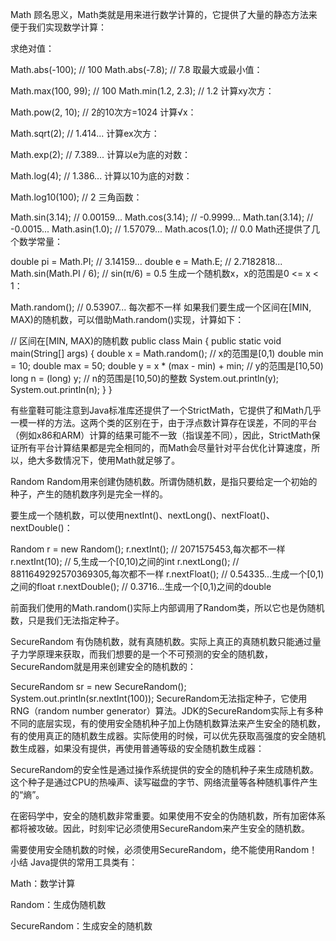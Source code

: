 Math
顾名思义，Math类就是用来进行数学计算的，它提供了大量的静态方法来便于我们实现数学计算：

求绝对值：

Math.abs(-100); // 100
Math.abs(-7.8); // 7.8
取最大或最小值：

Math.max(100, 99); // 100
Math.min(1.2, 2.3); // 1.2
计算xy次方：

Math.pow(2, 10); // 2的10次方=1024
计算√x：

Math.sqrt(2); // 1.414...
计算ex次方：

Math.exp(2); // 7.389...
计算以e为底的对数：

Math.log(4); // 1.386...
计算以10为底的对数：

Math.log10(100); // 2
三角函数：

Math.sin(3.14); // 0.00159...
Math.cos(3.14); // -0.9999...
Math.tan(3.14); // -0.0015...
Math.asin(1.0); // 1.57079...
Math.acos(1.0); // 0.0
Math还提供了几个数学常量：

double pi = Math.PI; // 3.14159...
double e = Math.E; // 2.7182818...
Math.sin(Math.PI / 6); // sin(π/6) = 0.5
生成一个随机数x，x的范围是0 <= x < 1：

Math.random(); // 0.53907... 每次都不一样
如果我们要生成一个区间在[MIN, MAX)的随机数，可以借助Math.random()实现，计算如下：


// 区间在[MIN, MAX)的随机数
public class Main {
    public static void main(String[] args) {
        double x = Math.random(); // x的范围是[0,1)
        double min = 10;
        double max = 50;
        double y = x * (max - min) + min; // y的范围是[10,50)
        long n = (long) y; // n的范围是[10,50)的整数
        System.out.println(y);
        System.out.println(n);
    }
}

 有些童鞋可能注意到Java标准库还提供了一个StrictMath，它提供了和Math几乎一模一样的方法。这两个类的区别在于，由于浮点数计算存在误差，不同的平台（例如x86和ARM）计算的结果可能不一致（指误差不同），因此，StrictMath保证所有平台计算结果都是完全相同的，而Math会尽量针对平台优化计算速度，所以，绝大多数情况下，使用Math就足够了。

 Random
Random用来创建伪随机数。所谓伪随机数，是指只要给定一个初始的种子，产生的随机数序列是完全一样的。

要生成一个随机数，可以使用nextInt()、nextLong()、nextFloat()、nextDouble()：

Random r = new Random();
r.nextInt(); // 2071575453,每次都不一样
r.nextInt(10); // 5,生成一个[0,10)之间的int
r.nextLong(); // 8811649292570369305,每次都不一样
r.nextFloat(); // 0.54335...生成一个[0,1)之间的float
r.nextDouble(); // 0.3716...生成一个[0,1)之间的double

前面我们使用的Math.random()实际上内部调用了Random类，所以它也是伪随机数，只是我们无法指定种子。

SecureRandom
有伪随机数，就有真随机数。实际上真正的真随机数只能通过量子力学原理来获取，而我们想要的是一个不可预测的安全的随机数，SecureRandom就是用来创建安全的随机数的：

SecureRandom sr = new SecureRandom();
System.out.println(sr.nextInt(100));
SecureRandom无法指定种子，它使用RNG（random number generator）算法。JDK的SecureRandom实际上有多种不同的底层实现，有的使用安全随机种子加上伪随机数算法来产生安全的随机数，有的使用真正的随机数生成器。实际使用的时候，可以优先获取高强度的安全随机数生成器，如果没有提供，再使用普通等级的安全随机数生成器：

SecureRandom的安全性是通过操作系统提供的安全的随机种子来生成随机数。这个种子是通过CPU的热噪声、读写磁盘的字节、网络流量等各种随机事件产生的“熵”。

在密码学中，安全的随机数非常重要。如果使用不安全的伪随机数，所有加密体系都将被攻破。因此，时刻牢记必须使用SecureRandom来产生安全的随机数。

 需要使用安全随机数的时候，必须使用SecureRandom，绝不能使用Random！
小结
Java提供的常用工具类有：

Math：数学计算

Random：生成伪随机数

SecureRandom：生成安全的随机数